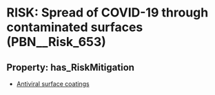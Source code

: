 # RISK: __Spread of COVID-19 through contaminated surfaces__ (PBN__Risk_653)

## Property: has_RiskMitigation

* [Antiviral surface coatings](PBN__RiskMitigation_917)


